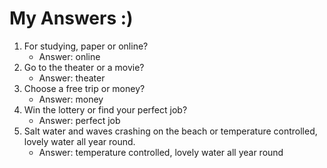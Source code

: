 # My Answers :)
1.  For studying, paper or online?
    - Answer: online
2. Go to the theater or a movie?
    - Answer: theater 
3. Choose a free trip or money?
    - Answer: money
4. Win the lottery or find your perfect job?
    - Answer: perfect job
5. Salt water and waves crashing on the beach or temperature controlled, lovely water all year round.
    - Answer: temperature controlled, lovely water all year round 

